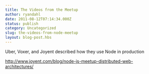 ```yaml
---
title: The Videos from the Meetup
author: ryandahl
date: 2011-08-12T07:14:34.000Z
status: publish
category: Uncategorized
slug: the-videos-from-node-meetup
layout: blog-post.hbs
---
```


Uber, Voxer, and Joyent described how they use Node in production

<http://www.joyent.com/blog/node-js-meetup-distributed-web-architectures/>
